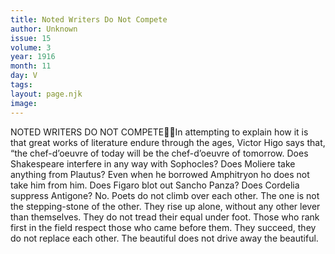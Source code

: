 ```yaml
---
title: Noted Writers Do Not Compete
author: Unknown
issue: 15
volume: 3
year: 1916
month: 11
day: V
tags:
layout: page.njk
image:
---
```

NOTED WRITERS DO NOT COMPETEIn attempting to explain how it is that great works of literature endure through the ages, Victor Higo says that, “the chef-d’oeuvre of today will be the chef-d’oeuvre of tomorrow. Does Shakespeare interfere in any way with Sophocles? Does Moliere take anything from Plautus? Even when he borrowed Amphitryon ho does not take him from him. Does Figaro blot out Sancho Panza? Does Cordelia suppress Antigone? No. Poets do not climb over each other. The one is not the stepping-stone of the other. They rise up alone, without any other lever than themselves. They do not tread their equal under foot. Those who rank first in the field respect those who came before them. They succeed, they do not replace each other. The beautiful does not drive away the beautiful. 
